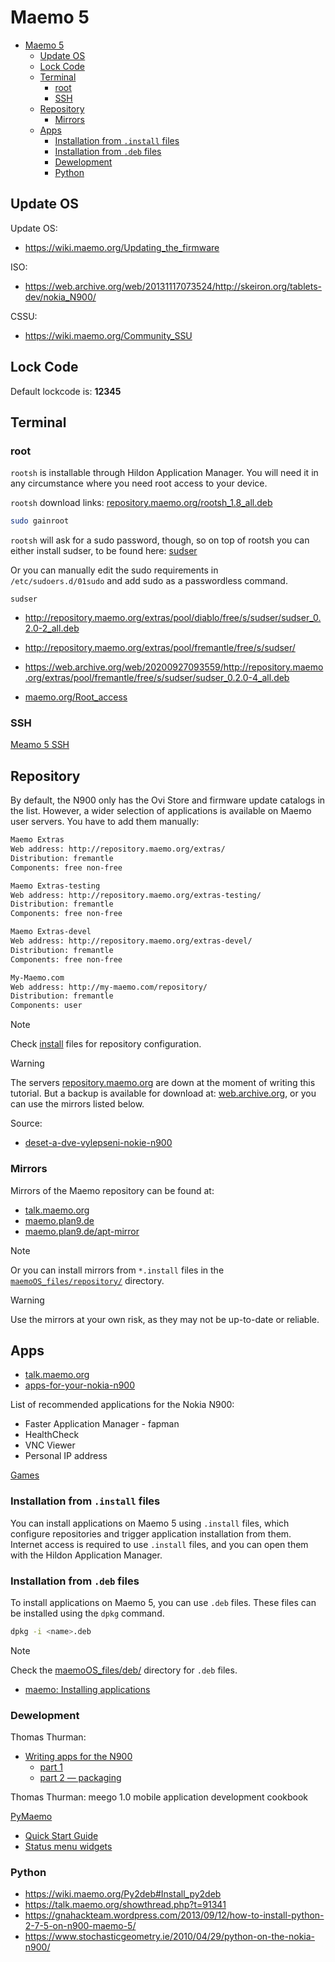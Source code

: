 # Maemo 5 

- [Maemo 5](#maemo-5)
  - [Update OS](#update-os)
  - [Lock Code](#lock-code)
  - [Terminal](#terminal)
    - [root](#root)
    - [SSH](#ssh)
  - [Repository](#repository)
    - [Mirrors](#mirrors)
  - [Apps](#apps)
    - [Installation from `.install` files](#installation-from-install-files)
    - [Installation from `.deb` files](#installation-from-deb-files)
    - [Dewelopment](#dewelopment)
    - [Python](#python)


## Update OS
Update OS:
- https://wiki.maemo.org/Updating_the_firmware

ISO:
- https://web.archive.org/web/20131117073524/http://skeiron.org/tablets-dev/nokia_N900/

CSSU:
- https://wiki.maemo.org/Community_SSU

## Lock Code
Default lockcode is: **12345**

## Terminal
### root

`rootsh` is installable through Hildon Application Manager. You will need it in any circumstance where you need root access to your device.  

`rootsh` download links: [repository.maemo.org/rootsh_1.8_all.deb](http://repository.maemo.org/extras/pool/fremantle/free/r/rootsh/rootsh_1.8_all.deb)


```bash
sudo gainroot
```

`rootsh` will ask for a sudo password, though, so on top of rootsh you can either install sudser, to be found here: 
[sudser](http://maemo.org/packages/view/sudser/)  
  
Or you can manually edit the sudo requirements in  
`/etc/sudoers.d/01sudo` and add sudo as a passwordless command.

`sudser`
- http://repository.maemo.org/extras/pool/diablo/free/s/sudser/sudser_0.2.0-2_all.deb
- http://repository.maemo.org/extras/pool/fremantle/free/s/sudser/
- https://web.archive.org/web/20200927093559/http://repository.maemo.org/extras/pool/fremantle/free/s/sudser/sudser_0.2.0-4_all.deb


- [maemo.org/Root_access](https://wiki.maemo.org/Root_access)

### SSH

[Meamo 5 SSH](../doc/Nokia%20N900%20-%20SSH.md)

## Repository
By default, the N900 only has the Ovi Store and firmware update catalogs in the list. However, a wider selection of applications is available on Maemo user servers. You have to add them manually:

```txt
Maemo Extras
Web address: http://repository.maemo.org/extras/
Distribution: fremantle
Components: free non-free

Maemo Extras-testing
Web address: http://repository.maemo.org/extras-testing/
Distribution: fremantle
Components: free non-free

Maemo Extras-devel
Web address: http://repository.maemo.org/extras-devel/
Distribution: fremantle
Components: free non-free

My-Maemo.com
Web address: http://my-maemo.com/repository/
Distribution: fremantle
Components: user
```

> [!note]
> Check [install](./repository/) files for repository configuration.

> [!warning]
> The servers [repository.maemo.org](repository.maemo.org) are down at the moment of writing this tutorial. But a backup is available for download at:
[web.archive.org](https://web.archive.org/web/20250201032157/http://repository.maemo.org/), or you can use the mirrors listed below.


Source:
- [deset-a-dve-vylepseni-nokie-n900](https://www.idnes.cz/mobil/aplikace/deset-a-dve-vylepseni-nokie-n900-aplikace-ktere-musite-mit.A100209_192018_programy_lhc)

### Mirrors

Mirrors of the Maemo repository can be found at:
- [talk.maemo.org](https://talk.maemo.org/showthread.php?t=101524&page=3)
- [maemo.plan9.de](https://maemo.plan9.de/)
- [maemo.plan9.de/apt-mirror](https://maemo.plan9.de/apt-mirror/mirror/repository.maemo.org/)

> [!note]
> Or you can install mirrors from `*.install` files in the [`maemoOS_files/repository/`](./repository/) directory.

> [!warning]
> Use the mirrors at your own risk, as they may not be up-to-date or reliable.

## Apps
- [talk.maemo.org](https://talk.maemo.org/showthread.php?t=100636)
- [apps-for-your-nokia-n900](http://mynokiablog.com/2010/05/13/apps-apps-and-some-more-apps-for-your-nokia-n900-maemo-5/)

List of recommended applications for the Nokia N900:
- Faster Application Manager - fapman
- HealthCheck
- VNC Viewer
- Personal IP address

[Games](../doc/maemo_games.md)

### Installation from `.install` files 
You can install applications on Maemo 5 using `.install` files, which configure repositories and trigger application installation from them. Internet access is required to use `.install` files, and you can open them with the Hildon Application Manager.

### Installation from `.deb` files
To install applications on Maemo 5, you can use `.deb` files. These files can be installed using the `dpkg` command.
```bash
dpkg -i <name>.deb
```

> [!note]
> Check the [maemoOS_files/deb/](./deb/) directory for `.deb` files.

- [maemo: Installing applications](https://wiki.maemo.org/Installing_applications)

### Dewelopment

Thomas Thurman:
- [Writing apps for the N900](https://blogs.gnome.org/tthurman/2009/09/06/n900-tutorial-contents/)
  - [part 1](https://blogs.gnome.org/tthurman/2009/09/03/writing-apps-for-the-n900-part-1/)
  - [part 2 — packaging](https://blogs.gnome.org/tthurman/2009/09/06/writing-apps-for-the-n900-part-2-packaging/)

Thomas Thurman: meego 1.0 mobile application development cookbook 

 
[PyMaemo](https://wiki.maemo.org/PyMaemo)

- [Quick Start Guide](https://wiki.maemo.org/PyMaemo/QuickStartGuide)
- [Status menu widgets](https://wiki.maemo.org/PyMaemo/HildonDesktop#Example_-_Status_menu_widgets_.28Fremantle_only.29)

### Python
- https://wiki.maemo.org/Py2deb#Install_py2deb
- https://talk.maemo.org/showthread.php?t=91341
- https://gnahackteam.wordpress.com/2013/09/12/how-to-install-python-2-7-5-on-n900-maemo-5/
- https://www.stochasticgeometry.ie/2010/04/29/python-on-the-nokia-n900/